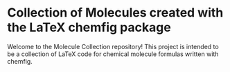 # Collection of Molecules created with the LaTeX chemfig package

Welcome to the Molecule Collection repository! This project is intended to be a collection of LaTeX code for chemical molecule formulas written with chemfig.

